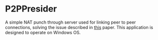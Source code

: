 # P2PPresider
A simple NAT punch through server used for linking peer to peer connections, solving the issue described in [this](http://alumnus.caltech.edu/~dank/peer-nat.html) paper. This application is designed to operate on Windows OS.
